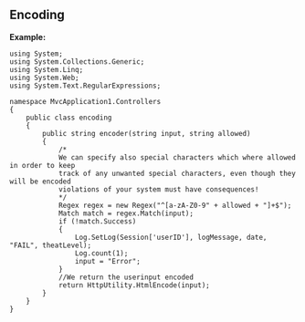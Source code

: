 Encoding
-------

**Example:**
	
	using System;
	using System.Collections.Generic;
	using System.Linq;
	using System.Web;
	using System.Text.RegularExpressions;

	namespace MvcApplication1.Controllers
	{
		public class encoding
		{
			public string encoder(string input, string allowed)
			{
				/*
				We can specify also special characters which where allowed in order to keep
				track of any unwanted special characters, even though they will be encoded
				violations of your system must have consequences!
				*/
				Regex regex = new Regex("^[a-zA-Z0-9" + allowed + "]+$");
				Match match = regex.Match(input);
				if (!match.Success)
				{
					Log.SetLog(Session['userID'], logMessage, date, "FAIL", theatLevel);
					Log.count(1);
					input = "Error";
				}
				//We return the userinput encoded
				return HttpUtility.HtmlEncode(input);
			}
		}
	}